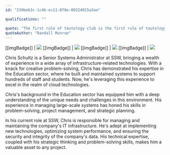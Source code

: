 ```yaml
---
id: "230beb3c-1c4b-ec11-8f8e-00224815a3ae"

qualifications: ""

quote: "The first rule of tautology club is the first rule of tautology club."
quoteAuthor: "Randall Munroe"
---
```


[[imgBadge]]
| [![](../badges/Certification-microsoft-azure-fundamentals.png)](https://www.credly.com/badges/55060296-b73c-4040-a1a8-affac658aded/public_url)
[[imgBadge]]
| ![](../badges/Certification-microsoft-azure-network-engineer.png)
[[imgBadge]]
| ![](../badges/Business-microsoft-azure.png)
[[imgBadge]]
| ![](../badges/SysAdmin-microsoft-hyper-v.png)

Chris Schultz is a Senior Systems Administrator at SSW, bringing a wealth of experience in a wide array of infrastructure-related technologies. With a knack for creative problem-solving, Chris has demonstrated his expertise in the Education sector, where he built and maintained systems to support hundreds of staff and students. Now, he's leveraging this experience to excel in the realm of cloud technologies.  

Chris's background in the Education sector has equipped him with a deep understanding of the unique needs and challenges in this environment. His experience in managing large-scale systems has honed his skills in problem-solving, project management, and strategic planning.  

In his current role at SSW, Chris is responsible for managing and maintaining the company's IT infrastructure. He's adept at implementing new technologies, optimizing system performance, and ensuring the security and integrity of the company's data. His technical expertise, coupled with his strategic thinking and problem-solving skills, makes him a valuable asset to any project.
